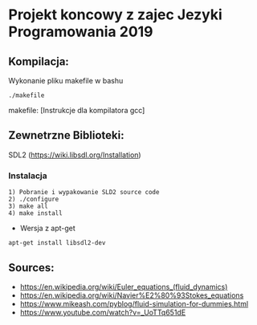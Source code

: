# Projekt koncowy z zajec Jezyki Programowania 2019

## Kompilacja:

  Wykonanie pliku makefile w bashu
  ```
  ./makefile
  ```

  makefile: [Instrukcje dla kompilatora gcc]
 
## Zewnetrzne Biblioteki:

  SDL2 (https://wiki.libsdl.org/Installation)

### Instalacja
```
1) Pobranie i wypakowanie SLD2 source code
2) ./configure
3) make all
4) make install  
```
* Wersja z apt-get
```
apt-get install libsdl2-dev
```

## Sources:

* https://en.wikipedia.org/wiki/Euler_equations_(fluid_dynamics)
* https://en.wikipedia.org/wiki/Navier%E2%80%93Stokes_equations
* https://www.mikeash.com/pyblog/fluid-simulation-for-dummies.html
* https://www.youtube.com/watch?v=_UoTTq651dE